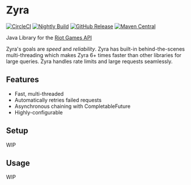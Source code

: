 # Zyra

[![CircleCI](https://img.shields.io/circleci/project/github/MingweiSamuel/Zyra.svg?label=circleci)](https://circleci.com/gh/MingweiSamuel/Zyra/tree/develop)
[![Nightly Build](https://img.shields.io/github/tag/MingweiSamuel/Zyra.svg?label=nightly+build&logoWidth=20)](https://mingweisamuel.github.io/Zyra/)
[![GitHub Release](https://img.shields.io/github/release/MingweiSamuel/Zyra.svg?label=github+release&logoWidth=20)](https://github.com/MingweiSamuel/Zyra/releases)
[![Maven Central](https://img.shields.io/maven-central/v/com.mingweisamuel.zyra/zyra.svg?label=maven+central)](http://search.maven.org/#search%7Cga%7C1%7Cg%3A%22com.mingweisamuel.zyra%22%20AND%20a%3A%22zyra%22)

Java Library for the [Riot Games API](https://developer.riotgames.com/)

Zyra's goals are *speed* and *reliability*. Zyra has built-in behind-the-scenes multi-threading which
makes Zyra 6+ times faster than other libraries for large queries. Zyra handles rate limits and large
requests seamlessly.


## Features

* Fast, multi-threaded
* Automatically retries failed requests
* Asynchronous chaining with CompletableFuture
* Highly-configurable


## Setup

WIP


## Usage

WIP
